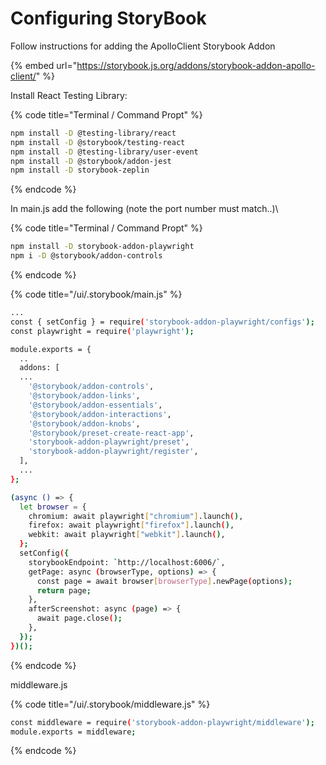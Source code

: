 # Configuring StoryBook

Follow instructions for adding the ApolloClient Storybook Addon

{% embed url="https://storybook.js.org/addons/storybook-addon-apollo-client/" %}



Install React Testing Library:



{% code title="Terminal / Command Propt" %}
```bash
npm install -D @testing-library/react
npm install -D @storybook/testing-react
npm install -D @testing-library/user-event
npm install -D @storybook/addon-jest
npm install -D storybook-zeplin

```
{% endcode %}

In main.js add the following (note the port number must match..)\




{% code title="Terminal / Command Propt" %}
```bash
npm install -D storybook-addon-playwright
npm i -D @storybook/addon-controls
```
{% endcode %}

{% code title="/ui/.storybook/main.js" %}
```bash
...
const { setConfig } = require('storybook-addon-playwright/configs');
const playwright = require('playwright');

module.exports = {
  ..
  addons: [
  ...
    '@storybook/addon-controls',
    '@storybook/addon-links',
    '@storybook/addon-essentials',
    '@storybook/addon-interactions',
    '@storybook/addon-knobs',
    '@storybook/preset-create-react-app',
    'storybook-addon-playwright/preset',
    'storybook-addon-playwright/register',
  ],
  ...
};

(async () => {
  let browser = {
    chromium: await playwright["chromium"].launch(),
    firefox: await playwright["firefox"].launch(),
    webkit: await playwright["webkit"].launch(),
  };
  setConfig({
    storybookEndpoint: `http://localhost:6006/`,
    getPage: async (browserType, options) => {
      const page = await browser[browserType].newPage(options);
      return page;
    },
    afterScreenshot: async (page) => {
      await page.close();
    },
  });
})();
```
{% endcode %}

middleware.js

{% code title="/ui/.storybook/middleware.js" %}
```bash
const middleware = require('storybook-addon-playwright/middleware');
module.exports = middleware;
```
{% endcode %}

